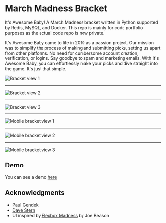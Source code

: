 # March Madness Bracket

It's Awesome Baby! A March Madness bracket written in Python supported by Redis, MySQL, and Docker. This repo is mainly for code portfolio purposes as the actual code repo is now private.

It's Awesome Baby came to life in 2010 as a passion project. Our mission was to simplify the process of making and submitting picks, setting us apart from other platforms. No need for cumbersome account creation, verification, or logins. Say goodbye to spam and marketing emails. With It's Awesome Baby, you can effortlessly make your picks and dive straight into the game. It's just that simple.

![Bracket view 1](https://github.com/jimmygoogle/ncaa-portfolio/blob/main/bracket.png?raw=true)
***
![Bracket view 2](https://github.com/jimmygoogle/ncaa-portfolio/blob/main/standings.png?raw=true)
***
![Bracket view 3](https://github.com/jimmygoogle/ncaa-portfolio/blob/main/user-bracket.png?raw=true)
***
![Mobile bracket view 1](https://github.com/jimmygoogle/ncaa-portfolio/blob/main/bracket-mobile.png?raw=true)
***
![Mobile bracket view 2](https://github.com/jimmygoogle/ncaa-portfolio/blob/main/standings-mobile.png?raw=true)
***
![Mobile bracket view 3](https://github.com/jimmygoogle/ncaa-portfolio/blob/main/user-bracket-mobile.png?raw=true)

## Demo
You can see a demo [here](http://www.itsawesomebaby.com/demo)

## Acknowledgments

* Paul Gendek
* [Dave Stern](https://github.com/davestern)
* UI inspired by [Flexbox Madness](https://codepen.io/jbeason/pen/Wbaedb) by Joe Beason
